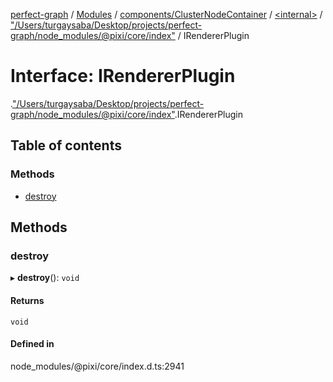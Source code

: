 [perfect-graph](../README.md) / [Modules](../modules.md) / [components/ClusterNodeContainer](../modules/components_ClusterNodeContainer.md) / [<internal\>](../modules/components_ClusterNodeContainer._internal_.md) / ["/Users/turgaysaba/Desktop/projects/perfect-graph/node\_modules/@pixi/core/index"](../modules/components_ClusterNodeContainer._internal_.__Users_turgaysaba_Desktop_projects_perfect_graph_node_modules__pixi_core_index_.md) / IRendererPlugin

# Interface: IRendererPlugin

[<internal>](../modules/components_ClusterNodeContainer._internal_.md).["/Users/turgaysaba/Desktop/projects/perfect-graph/node_modules/@pixi/core/index"](../modules/components_ClusterNodeContainer._internal_.__Users_turgaysaba_Desktop_projects_perfect_graph_node_modules__pixi_core_index_.md).IRendererPlugin

## Table of contents

### Methods

- [destroy](components_ClusterNodeContainer._internal_.__Users_turgaysaba_Desktop_projects_perfect_graph_node_modules__pixi_core_index_.IRendererPlugin.md#destroy)

## Methods

### destroy

▸ **destroy**(): `void`

#### Returns

`void`

#### Defined in

node_modules/@pixi/core/index.d.ts:2941
